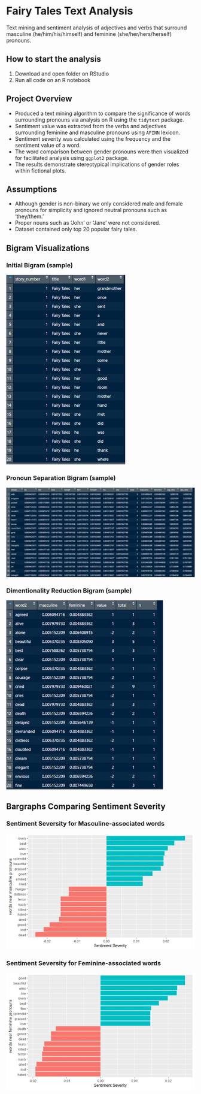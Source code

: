 # Fairy Tales Text Analysis
Text mining and sentiment analysis of adjectives and verbs that surround masculine (he/him/his/himself) and feminine (she/her/hers/herself) pronouns.

## How to start the analysis
1. Download and open folder on RStudio
2. Run all code on an R notebook

## Project Overview
- Produced a text mining algorithm to compare the significance of words surrounding pronouns via analysis on R using the `tidytext` package. 
- Sentiment value was extracted from the verbs and adjectives surrounding feminine and masculine pronouns using `AFINN` lexicon. 
- Sentiment severity was calculated using the frequency and the sentiment value of a word. 
- The word comparison between gender pronouns were then visualized for facilitated analysis using `ggplot2` package.
- The results demonstrate stereotypical implications of gender roles within fictional plots. 

## Assumptions
- Although gender is non-binary we only considered male and female pronouns for
simplicity and ignored neutral pronouns such as ‘they/them.’
- Proper nouns such as ‘John’ or ‘Jane’ were not considered.
- Dataset contained only top 20 popular fairy tales.


## Bigram Visualizations

### Initial Bigram (sample)
![alt_text](https://github.com/lylybell12/FairyTalesAnalysis/blob/main/visualizations/InitialBigram.PNG)

### Pronoun Separation Bigram (sample)
![alt_text](https://github.com/lylybell12/FairyTalesAnalysis/blob/main/visualizations/IntermediateBigram.PNG)

### Dimentionality Reduction Bigram (sample)
![alt_text](https://github.com/lylybell12/FairyTalesAnalysis/blob/main/visualizations/ReductionBigram.PNG)

## Bargraphs Comparing Sentiment Severity

### Sentiment Seversity for Masculine-associated words
![alt_text](https://github.com/lylybell12/FairyTalesAnalysis/blob/main/visualizations/SSM.png)

### Sentiment Seversity for Feminine-associated words
![alt_text](https://github.com/lylybell12/FairyTalesAnalysis/blob/main/visualizations/SSF.png)
